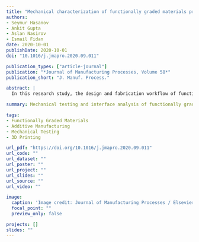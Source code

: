 ```yaml
---
title: "Mechanical characterization of functionally graded materials produced by the fused filament fabrication process"
authors:
- Seymur Hasanov
- Ankit Gupta
- Aslan Nasirov
- Ismail Fidan
date: 2020-10-01
publishDate: 2020-10-01
doi: "10.1016/j.jmapro.2020.09.011"

publication_types: ["article-journal"]
publication: "*Journal of Manufacturing Processes, Volume 58*"
publication_short: "J. Manuf. Process."

abstract: |
  In this research study, the design and fabrication workflow of functionally graded materials (FGMs) were introduced using fused filament fabrication (FFF) process. Rigid polymers were mechanically characterized in three printing directions. Tensile strength and modulus of elasticity values for YZ and XY printing orientation specimens indicated similar results. Printing in the XZ direction showed poor strength values in comparison with other directions. Interface analysis with different transition patterns was accomplished and the advantage of gradient transition was achieved. Micrography of specimens was analyzed to investigate the internal structure and was used to validate test results. Statistical methods were applied to investigate the relationship between process and performance.

summary: Mechanical testing and interface analysis of functionally graded polymer materials fabricated by the FFF process.

tags:
- Functionally Graded Materials
- Additive Manufacturing
- Mechanical Testing
- 3D Printing

url_pdf: "https://doi.org/10.1016/j.jmapro.2020.09.011"
url_code: ""
url_dataset: ""
url_poster: ""
url_project: ""
url_slides: ""
url_source: ""
url_video: ""

image:
  caption: 'Image credit: Journal of Manufacturing Processes / Elsevier'
  focal_point: ""
  preview_only: false

projects: []
slides: ""
---
```

